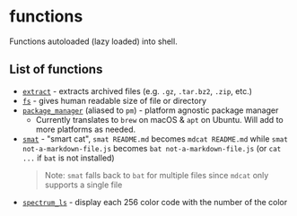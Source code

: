 # functions

Functions autoloaded (lazy loaded) into shell.

## List of functions

- [`extract`](./extract) - extracts archived files (e.g. `.gz`, `.tar.bz2`, `.zip`, etc.)
- [`fs`](./fs) - gives human readable size of file or directory
- [`package_manager`](./package_manager) (aliased to `pm`) - platform agnostic package manager
  - Currently translates to `brew` on macOS & `apt` on Ubuntu. Will add to more platforms as needed.
- [`smat`](./smat) - "smart cat", `smat README.md` becomes `mdcat README.md` while `smat not-a-markdown-file.js` becomes `bat not-a-markdown-file.js` (or `cat ...` if `bat` is not installed)
  > Note: `smat` falls back to `bat` for multiple files since `mdcat` only supports a single file
- [`spectrum_ls`](./spectrum_ls) - display each 256 color code with the number of the color
